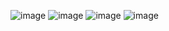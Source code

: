 ![image](https://github.com/Selipearantes/DESAFIO---javaScript-burguer-1/assets/146665830/574673d1-9f32-4429-82ce-38bc20471a0d)
![image](https://github.com/Selipearantes/DESAFIO---javaScript-burguer-1/assets/146665830/a8f667f7-9788-4818-9a4b-49d75c0c04c5)
![image](https://github.com/Selipearantes/DESAFIO---javaScript-burguer-1/assets/146665830/faeaccd1-e491-4fa7-9971-87882271421e)
![image](https://github.com/Selipearantes/DESAFIO---javaScript-burguer-1/assets/146665830/2638add2-9a04-490e-9801-68835b16d7de)

